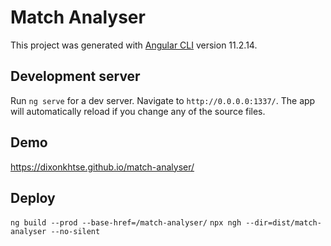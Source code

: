 # Match Analyser

This project was generated with [Angular CLI](https://github.com/angular/angular-cli) version 11.2.14.

## Development server

Run `ng serve` for a dev server. Navigate to `http://0.0.0.0:1337/`. The app will automatically reload if you change any of the source files.

## Demo

https://dixonkhtse.github.io/match-analyser/

## Deploy

`ng build --prod --base-href=/match-analyser/`
`npx ngh --dir=dist/match-analyser --no-silent`
